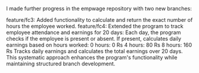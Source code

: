 I made further progress in the empwage repository with two new branches:

feature/fc3: Added functionality to calculate and return the exact number of hours the employee worked.
feature/fc4: Extended the program to track employee attendance and earnings for 20 days:
Each day, the program checks if the employee is present or absent.
If present, calculates daily earnings based on hours worked:
0 hours: 0 Rs
4 hours: 80 Rs
8 hours: 160 Rs
Tracks daily earnings and calculates the total earnings over 20 days.
This systematic approach enhances the program's functionality while maintaining structured branch development.